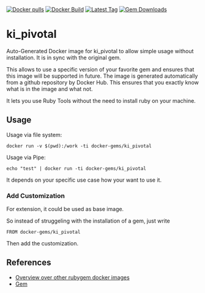 [![Docker pulls](https://img.shields.io/docker/pulls/rubygem/ki_pivotal.svg)](https://hub.docker.com/r/rubygem/ki_pivotal/)
[![Docker Build](https://img.shields.io/docker/automated/rubygem/ki_pivotal.svg)](https://hub.docker.com/r/rubygem/ki_pivotal/)
[![Latest Tag](https://img.shields.io/github/tag/docker-rubygem/ki_pivotal.svg)](https://hub.docker.com/r/rubygem/ki_pivotal/)
[![Gem Downloads](https://img.shields.io/gem/dt/ki_pivotal.svg)](https://rubygems.org/gems/ki_pivotal/)
# ki_pivotal

Auto-Generated Docker image for ki_pivotal to allow simple usage without installation.
It is in sync with the original gem.

This allows to use a specific version of your favorite gem and ensures that this image will be supported in future.
The image is generated automatically from a github repository by Docker Hub.
This ensures that you exactly know what is in the image and what not.

It lets you use Ruby Tools without the need to install ruby on your machine.

## Usage

Usage via file system:

`docker run -v $(pwd):/work -ti docker-gems/ki_pivotal`

Usage via Pipe:

`echo "test" | docker run -ti docker-gems/ki_pivotal`

It depends on your specific use case how your want to use it.

### Add Customization

For extension, it could be used as base image.

So instead of struggeling with the installation of a gem, just write

`FROM docker-gems/ki_pivotal`

Then add the customization.

## References

 - [Overview over other rubygem docker images](https://github.com/thinkbot/docker-rubygem)
 - [Gem](https://rubygems.org/gems/ki_pivotal/)
